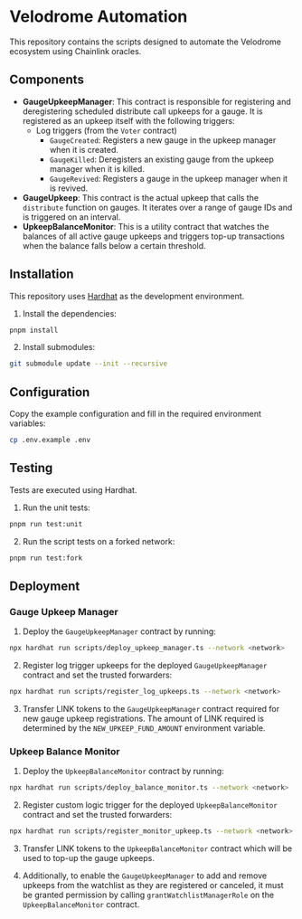 # Velodrome Automation

This repository contains the scripts designed to automate the Velodrome ecosystem using Chainlink oracles.

## Components

- **GaugeUpkeepManager**: This contract is responsible for registering and deregistering scheduled distribute call upkeeps for a gauge. It is registered as an upkeep itself with the following triggers:
  - Log triggers (from the `Voter` contract)
    - `GaugeCreated`: Registers a new gauge in the upkeep manager when it is created.
    - `GaugeKilled`: Deregisters an existing gauge from the upkeep manager when it is killed.
    - `GaugeRevived`: Registers a gauge in the upkeep manager when it is revived.
- **GaugeUpkeep**: This contract is the actual upkeep that calls the `distribute` function on gauges. It iterates over a range of gauge IDs and is triggered on an interval.
- **UpkeepBalanceMonitor**: This is a utility contract that watches the balances of all active gauge upkeeps and triggers top-up transactions when the balance falls below a certain threshold.

## Installation

This repository uses [Hardhat](https://hardhat.org/) as the development environment.

1. Install the dependencies:

```bash
pnpm install
```

2. Install submodules:

```bash
git submodule update --init --recursive
```

## Configuration

Copy the example configuration and fill in the required environment variables:

```bash
cp .env.example .env
```

## Testing

Tests are executed using Hardhat.

1. Run the unit tests:

```bash
pnpm run test:unit
```

2. Run the script tests on a forked network:

```bash
pnpm run test:fork
```

## Deployment

### Gauge Upkeep Manager

1. Deploy the `GaugeUpkeepManager` contract by running:

```bash
npx hardhat run scripts/deploy_upkeep_manager.ts --network <network>
```

2. Register log trigger upkeeps for the deployed `GaugeUpkeepManager` contract and set the trusted forwarders:

```bash
npx hardhat run scripts/register_log_upkeeps.ts --network <network>
```

3. Transfer LINK tokens to the `GaugeUpkeepManager` contract required for new gauge upkeep registrations. The amount of LINK required is determined by the `NEW_UPKEEP_FUND_AMOUNT` environment variable.

### Upkeep Balance Monitor

1. Deploy the `UpkeepBalanceMonitor` contract by running:

```bash
npx hardhat run scripts/deploy_balance_monitor.ts --network <network>
```

2. Register custom logic trigger for the deployed `UpkeepBalanceMonitor` contract and set the trusted forwarders:

```bash
npx hardhat run scripts/register_monitor_upkeep.ts --network <network>
```

3. Transfer LINK tokens to the `UpkeepBalanceMonitor` contract which will be used to top-up the gauge upkeeps.

4. Additionally, to enable the `GaugeUpkeepManager` to add and remove upkeeps from the watchlist as they are registered or canceled, it must be granted permission by calling `grantWatchlistManagerRole` on the `UpkeepBalanceMonitor` contract.
